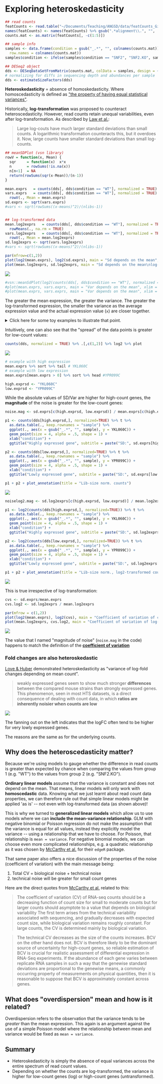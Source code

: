 # Exploring heteroskedasticity


```r
## read counts
featCounts <- read.table("~/Documents/Teaching/ANGSD/data/featCounts_Gierlinski_genes.txt", header=TRUE, row.names = 1)
names(featCounts) <- names(featCounts) %>% gsub(".*alignment\\.", "", .) %>% gsub("_Aligned.*", "",.)
counts.mat <- as.matrix(featCounts[, -c(1:5)])

## sample info
samples <- data.frame(condition = gsub("_.*", "", colnames(counts.mat)),
  row.names = colnames(counts.mat))
samples$condition <- ifelse(samples$condition == "SNF2", "SNF2.KO", samples$condition)

## DESeq2 object
dds <- DESeqDataSetFromMatrix(counts.mat, colData = samples, design = ~condition)
# normalizing for diffs in sequencing depth and abundances per sample
dds <- estimateSizeFactors(dds) 
```

**Heteroskedasticity** = absence of homoskedasticity.
Where homoscedasticity is defined as ["the property of having equal statistical variances"](https://www.merriam-webster.com/dictionary/homoscedasticity).

Historically, **log-transformation** was proposed to counteract heteroscedasticity.
However, read counts retain unequal variabilities, even after log-transformation.
As described by [Law et al.](https://genomebiology.biomedcentral.com/articles/10.1186/gb-2014-15-2-r29):

> Large log-couts have much larger standard deviations than small counts.
> A logarithmic transformation counteracts this, but it overdoes it. Now, large counts have smaller standard deviations than small log-counts.


```r
## meanSDPlot (vsn library)
rowV = function(x, Mean) {
  sqr     = function(x)  x*x
  n       = rowSums(!is.na(x))
  n[n<1]  = NA
  return(rowSums(sqr(x-Mean))/(n-1))
}

mean.exprs   = counts(dds[, dds$condition == "WT"], normalized = TRUE) %>% rowMeans(., na.rm = TRUE)
vars.exprs   = counts(dds[, dds$condition == "WT"], normalized = TRUE) %>% 
  rowV(., Mean = mean.exprs)
sd.exprs <- sqrt(vars.exprs)
#vars <- sqrt(rowSums((x-means)^2)/(nlibs-1))


## log-transformed data
mean.log2exprs   = counts(dds[, dds$condition == "WT"], normalized = TRUE) %>% log2 %>%
  rowMeans(., na.rm = TRUE)
vars.log2exprs   = counts(dds[, dds$condition == "WT"], normalized = TRUE) %>% log2 %>%
  rowV(., Mean = mean.log2exprs)
sd.log2exprs <- sqrt(vars.log2exprs)
#vars <- sqrt(rowSums((x-means)^2)/(nlibs-1))

par(mfrow=c(1,2))
plot(log2(mean.exprs), log2(sd.exprs), main = "Sd depends on the mean", cex = .2, lwd = .1)
plot(mean.log2exprs, sd.log2exprs, main = "Sd depends on the mean\nlog-transformed counts", cex = .2, lwd = .1)
```

![](RNA_heteroskedasticity_files/figure-html/unnamed-chunk-3-1.png)<!-- -->

```r
#vsn::meanSdPlot(log2(counts(dds[, dds$condition == "WT"], normalized =TRUE)))
#plot(mean.exprs, vars.exprs, main = "Var depends on the mean", xlim = c(0,1000), ylim = c(0, 2000))
#plot(mean.exprs, vars.exprs, main = "Var depends on the mean", xlim = c(0,20), ylim = c(0, 20))
```

The greater the mean expression, the greater the variance.
The greater the log-transformed expression, the smaller the variance as the average expression value and the actual expression value (`x`) are closer together.

<details>
  <summary>Click here for some toy examples to illustrate that point.</summary>


```r
1000 - 990
```

```
## [1] 10
```

```r
log2(1000) - log2(990)
```

```
## [1] 0.01449957
```

```r
10 - 9
```

```
## [1] 1
```

```r
log2(10) - log2(9)
```

```
## [1] 0.1520031
```

</details>

Intuitively, one can also see that the "spread" of the data points is greater for low-count values:


```r
counts(dds, normalized = TRUE) %>% .[,c(1,2)] %>% log2 %>% plot
```

![](RNA_heteroskedasticity_files/figure-html/unnamed-chunk-5-1.png)<!-- -->


```r
# example with high expression 
mean.exprs %>% sort %>% tail # YKL060C
# example with low expression
mean.exprs[mean.exprs > 0] %>% sort %>% head #YPR099C
```

```r
high.exprsd <- "YKL060C"
low.exprsd <- "YPR099C"
```

While the absolute values of SD/Var are higher for high-count genes,
the **magnitude** of the noise is greater for the low-count genes:


```r
noise.mag <- sd.exprs[c(high.exprsd, low.exprsd)] / mean.exprs[c(high.exprsd, low.exprsd)]

p1 <- counts(dds[high.exprsd,], normalized=TRUE) %>% t %>% 
  as.data.table(., keep.rownames = "sample") %>% 
  ggplot(., aes(x = gsub("_.*", "", sample), y = YKL060C)) + 
  geom_point(size = 4, alpha = .5, shape = 1) + 
  xlab("condition") + 
  ggtitle("Highly expressed gene", subtitle = paste("SD:", sd.exprs[high.exprsd], "\nSD/mean:", noise.mag[high.exprsd]))

p2 <- counts(dds[low.exprsd,], normalized=TRUE) %>% t %>%
  as.data.table(., keep.rownames = "sample") %>%
  ggplot(., aes(x = gsub("_.*", "", sample), y = YPR099C)) +
  geom_point(size = 4, alpha = .5, shape = 1) + 
  xlab("condition") + 
  ggtitle("Lowly expressed gene", subtitle = paste("SD:", sd.exprs[low.exprsd], "\nSD/mean:", noise.mag[low.exprsd]))

p1 + p2 + plot_annotation(title = "Lib-size norm. counts")
```

![](RNA_heteroskedasticity_files/figure-html/unnamed-chunk-8-1.png)<!-- -->

```r
noiselog2.mag <- sd.log2exprs[c(high.exprsd, low.exprsd)] / mean.log2exprs[c(high.exprsd, low.exprsd)]

p1 <- log2(counts(dds[high.exprsd,], normalized=TRUE)) %>% t %>% 
  as.data.table(., keep.rownames = "sample") %>% 
  ggplot(., aes(x = gsub("_.*", "", sample), y = YKL060C)) + 
  geom_point(size = 4, alpha = .5, shape = 1) + 
  xlab("condition") + 
  ggtitle("Highly expressed gene", subtitle = paste("SD:", sd.log2exprs[high.exprsd], "\nSD/mean:", noiselog2.mag[high.exprsd]))

p2 <- log2(counts(dds[low.exprsd,], normalized=TRUE)) %>% t %>%
  as.data.table(., keep.rownames = "sample") %>%
  ggplot(., aes(x = gsub("_.*", "", sample), y = YPR099C)) +
  geom_point(size = 4, alpha = .5, shape = 1) + 
  xlab("condition") + 
  ggtitle("Lowly expressed gene", subtitle = paste("SD:", sd.log2exprs[low.exprsd], "\nSD/mean:", noiselog2.mag[low.exprsd]))

p1 + p2 + plot_annotation(title = "Lib-size norm., log2-transformed counts")
```

![](RNA_heteroskedasticity_files/figure-html/unnamed-chunk-9-1.png)<!-- -->

This is true irrespective of log-transformation:


```r
cvs <- sd.exprs/mean.exprs
cvs.log2 <- sd.log2exprs / mean.log2exprs

par(mfrow = c(1,2))
plot(log2(mean.exprs), log2(cvs), main = "Coefficient of variation of counts")
plot(mean.log2exprs, cvs.log2, main = "Coefficient of variation of log-transformed counts")
```

![](RNA_heteroskedasticity_files/figure-html/unnamed-chunk-10-1.png)<!-- -->


The value that I named "magnitude of noise" (`noise.mag` in the code) happens to match the definition of the [**coefficient of variation**](https://en.wikipedia.org/wiki/Coefficient_of_variation)

### Fold changes are also heteroskedastic

[Love & Huber](https://genomebiology.biomedcentral.com/articles/10.1186/s13059-014-0550-8) demonstrated heteroskedasticity as "variance of log-fold changes depending on mean count".

>weakly expressed genes seem to show much stronger **differences** between the compared mouse strains than strongly expressed genes. This phenomenon, seen in most HTS datasets, is a direct consequence of dealing with count data, in which **ratios are inherently noisier when counts are low**

![](https://media.springernature.com/full/springer-static/image/art%3A10.1186%2Fs13059-014-0550-8/MediaObjects/13059_2014_Article_550_Fig2_HTML.jpg)

The fanning out on the left indicates that the logFC often tend to be higher for very lowly expressed genes.

The reasons are the same as for the underlying counts.


## Why does the heteroscedasticity matter?

Because we're using models to gauge whether the difference in read counts is greater than expected by chance
when comparing the values from group 1 (e.g. "WT") to the values from group 2 (e.g. "SNF2.KO").

**Ordinary linear models** assume that the variance is constant and does not depend on the mean.
That means, linear models will only work with **homoscedastic** data.
Knowing what we just learnt about read count data properties, we can therefore rule out that simple linear models might be applied 'as is' -- not even with log-transformed data (as shown above)! 

This is why we turned to **generalized linear models** which allow us to use models where we can **include the mean-variance relationship**.
GLM with negative binomial or Poisson regression do not make the assumption that the variance is equal for all values, instead they explicitly model the variance -- using a relationship that we have to choose.
For Poisson, that relationship is `mean = variance`.
For negative binomial models, we can choose even more complicated relationships, e.g. a quadratic relationship as it was chosen by [McCarthy et al.](https://academic.oup.com/nar/article/40/10/4288/2411520) for their `edgeR` package.

That same paper also offers a nice discussion of the properties of the noise (coefficient of variation) with the main message being:

1. Total CV = biological noise + technical noise
2. technical noise will be greater for small count genes

Here are the direct quotes from [McCarthy et al.](https://academic.oup.com/nar/article/40/10/4288/2411520) related to this:

>The coefficient of variation (CV) of RNA-seq counts should be a decreasing function of count size for small to moderate counts but for larger counts should asymptote to a value that depends on biological variability
>The first term arises from the technical variability associated with sequencing, and gradually decreases with expected count size, while biological variation remains roughly constant. For large counts, the CV is determined mainly by biological variation.

>The technical CV decreases as the size of the counts increases. BCV on the other hand does not. BCV is therefore likely to be the dominant source of uncertainty for high-count genes, so reliable estimation of BCV is crucial for realistic assessment of differential expression in RNA-Seq experiments. If the abundance of each gene varies between replicate RNA samples in such a way that the genewise standard deviations are proportional to the genewise means, a commonly occurring property of measurements on physical quantities, then it is reasonable to suppose that BCV is approximately constant across genes.

## What does "overdispersion" mean and how is it related?

Overdispersion refers to the observation that the variance tends to be *greater* than the mean expression. 
This again is an argument against the use of a simple Poisson model where the relationship between mean and variance would be fixed as `mean = variance`. 

## Summary

* Heteroskedasticity is simply the absence of equal variances across the entire spectrum of read count values.
* Depending on whether the counts are log-transformed, the variance is higher for low-count genes (log) or high-count genes (untransformed).

